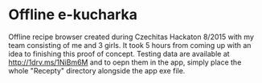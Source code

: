 # Offline e-kucharka
Offline recipe browser created during Czechitas Hackaton 8/2015 with my team consisting of me and 3 girls. It took 5 hours from coming up with an idea to finishing this proof of concept. Testing data are available at http://1drv.ms/1NiBm6M and to oepn them in the app, simply place the whole "Recepty" directory alongside the app exe file.
